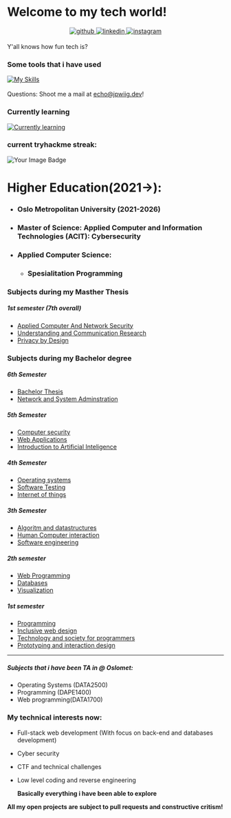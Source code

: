 

# Welcome to my tech world!
<div align="center">
<a href="https://github.com/jpwiig" target="_blank">
<img src=https://img.shields.io/badge/github-%2324292e.svg?&style=for-the-badge&logo=github&logoColor=white alt=github style="margin-bottom: 5px;" />
</a>
<a href="https://www.linkedin.com/in/jonpetterwiig" target="_blank">
<img src=https://img.shields.io/badge/linkedin-%231E77B5.svg?&style=for-the-badge&logo=linkedin&logoColor=white alt=linkedin style="margin-bottom: 5px;" />
</a>
<a href="https://www.instagram.com/jpwiig/" target="_blank">
<img src=https://img.shields.io/badge/instagram-%23000000.svg?&style=for-the-badge&logo=instagram&logoColor=white alt=instagram style="margin-bottom: 5px;" />
</a>  
</div>  

Y'all knows how fun tech is?


### Some tools that i have used
[![My Skills](https://skillicons.dev/icons?i=java,linux,docker,git,js,html,css,react,dotnet,bootstrap,heroku,bash,powershell,mysql,idea,firebase,debian,cloudflare,maven,firebase&perline=10)](https://skillicons.dev)
<br/>  
Questions: Shoot me a mail at echo@jpwiig.dev!
### Currently learning
[![Currently learning](https://skillicons.dev/icons?i=rust,kali,webassembly,go&perline=5)](https://skillicons.dev)
### current tryhackme streak:
<img src="https://tryhackme-badges.s3.amazonaws.com/jpwiig.png" alt="Your Image Badge" />

# Higher Education(2021->): 

 - ### Oslo Metropolitan University (2021-2026)
 - ### Master of Science: Applied Computer and Information Technologies (ACIT): Cybersecurity
  - ### Applied Computer Science:
    - ### Spesialitation Programming

### Subjects during my Masther Thesis

##### 1st semester (7th overall)
- [Applied Computer And Network Security](https://student.oslomet.no/en/studier/-/studieinfo/emne/ACIT4050/2024/H%C3%98ST)
- [Understanding and Communication Research](https://student.oslomet.no/en/studier/-/studieinfo/emne/ACIT4100/2022/H%C3%98ST)
- [Privacy by Design](https://student.oslomet.no/en/studier/-/studieinfo/emne/ACIT4280/2023/H%C3%98ST)

### Subjects during my Bachelor degree

##### 6th Semester
* [Bachelor Thesis](https://student.oslomet.no/en/studier/-/studieinfo/emne/DATA3900/2023/H%C3%98ST)
* [Network and System Adminstration](https://student.oslomet.no/en/studier/-/studieinfo/emne/DAVE3610/2023/H%C3%98ST)
##### 5th Semester
* [Computer security](https://student.oslomet.no/en/studier/-/studieinfo/emne/ITPE3100/2023/H%C3%98ST)
* [Web Applications](https://student.oslomet.no/en/studier/-/studieinfo/emne/ITPE3200/2023/H%C3%98ST) 
* [Introduction to Artificial Inteligence](https://student.oslomet.no/en/studier/-/studieinfo/emne/DAVE3625/2023/H%C3%98ST)

##### 4th Semester
* [Operating systems](https://student.oslomet.no/en/studier/-/studieinfo/emne/DATA2500/2022/H%C3%98ST) 
* [Software Testing](https://student.oslomet.no/en/studier/-/studieinfo/emne/ADTS2310/2022/H%C3%98ST) 
* [Internet of things](https://student.oslomet.no/en/studier/-/studieinfo/emne/ADSE1310/2022/H%C3%98ST)

##### 3th Semester 
* [Algoritm and datastructures](https://student.oslomet.no/en/studier/-/studieinfo/emne/DATS2300/2022/H%C3%98ST)
* [Human Computer interaction](https://student.oslomet.no/en/studier/-/studieinfo/emne/ADSE2100/2022/H%C3%98ST) 
* [Software engineering](https://student.oslomet.no/en/studier/-/studieinfo/emne/DAFE2200/2022/H%C3%98ST)
  

##### 2th semester
 * [Web Programming](https://student.oslomet.no/en/studier/-/studieinfo/emne/DATA1700/2022/H%C3%98ST)
 * [Databases](https://student.oslomet.no/en/studier/-/studieinfo/emne/DATA1500/2022/H%C3%98ST) 
 * [Visualization](https://student.oslomet.no/en/studier/-/studieinfo/emne/ADSE3200/2022/H%C3%98ST)
##### 1st semester
 * [Programming](https://student.oslomet.no/en/studier/-/studieinfo/emne/DAPE1400/2021/H%C3%98ST) 
 * [Inclusive web design](https://student.oslomet.no/en/studier/-/studieinfo/emne/DATA1200/2021/H%C3%98ST)
 * [Technology and society for programmers](https://student.oslomet.no/en/studier/-/studieinfo/emne/DATA1100/2023/H%C3%98ST)
 * [Prototyping and interaction design](https://student.oslomet.no/en/studier/-/studieinfo/emne/ADTS1600/2023/H%C3%98ST)
 
  
--- 
##### Subjects that i have been TA in @ Oslomet: 
* Operating Systems (DATA2500)
* Programming (DAPE1400)
* Web programming(DATA1700)

### My technical interests now: 
- Full-stack web development (With focus on back-end and databases development)
- Cyber security
- CTF and technical challenges
- Low level coding and reverse engineering

  **Basically everything i have been able to explore**


**All my open projects are subject to pull requests and constructive critism!**
  


